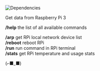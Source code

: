 ![Dependencies](https://david-dm.org/k03mad/raspi-tlgrm-bot.svg)

Get data from Raspberry Pi 3

**/help** the list of all available commands  
  
**/arp** get RPi local network device list  
**/reboot** reboot RPi  
**/run** run command in RPi terminal  
**/stats** get RPi temperature and usage stats

(⌐■_■)